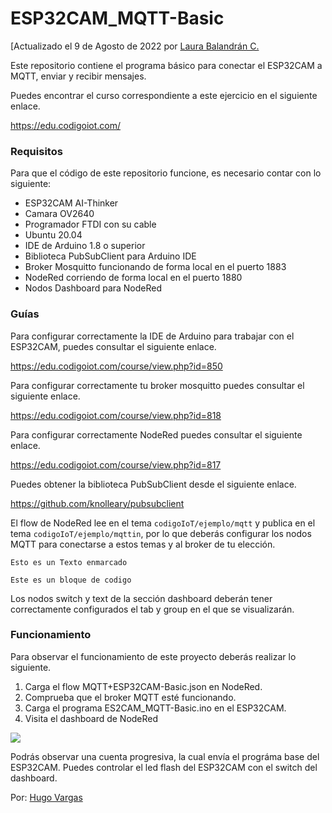 # ESP32CAM_MQTT-Basic
[Actualizado el 9 de Agosto de 2022 por [Laura Balandrán C.](https://github.com/LauraBalandran)

Este repositorio contiene el programa básico para conectar el ESP32CAM a MQTT, enviar y recibir mensajes.

 Puedes encontrar el curso correspondiente a este ejercicio en el siguiente enlace.

  https://edu.codigoiot.com/

  
### Requisitos

Para que el código de este repositorio funcione, es necesario contar con lo siguiente:

  
- ESP32CAM AI-Thinker
- Camara OV2640
- Programador FTDI con su cable
- Ubuntu 20.04
- IDE de Arduino 1.8 o superior
- Biblioteca PubSubClient para Arduino IDE
- Broker Mosquitto funcionando de forma local en el puerto 1883
- NodeRed corriendo de forma local en el puerto 1880
- Nodos Dashboard para NodeRed

  
### Guías

Para configurar correctamente la IDE de Arduino para trabajar con el ESP32CAM, puedes consultar el siguiente enlace.
  
https://edu.codigoiot.com/course/view.php?id=850
  
Para configurar correctamente tu broker mosquitto puedes consultar el siguiente enlace.
  
https://edu.codigoiot.com/course/view.php?id=818

  
Para configurar correctamente NodeRed puedes consultar el siguiente enlace.

  https://edu.codigoiot.com/course/view.php?id=817

  Puedes obtener la biblioteca PubSubClient desde el siguiente enlace.
  
https://github.com/knolleary/pubsubclient

  
El flow de NodeRed lee en el tema `codigoIoT/ejemplo/mqtt` y publica en el tema `codigoIoT/ejemplo/mqttin`, por lo que deberás configurar los nodos MQTT para conectarse a estos temas y al broker de tu elección.

`Esto es un Texto enmarcado`

    Este es un bloque de codigo

  Los nodos switch y text de la sección dashboard deberán tener correctamente configurados el tab y group en el que se visualizarán.

  
### Funcionamiento

  
Para observar el funcionamiento de este proyecto deberás realizar lo siguiente.

  
1. Carga el flow MQTT+ESP32CAM-Basic.json en NodeRed.
2. Comprueba que el broker MQTT esté funcionando.
3. Carga el programa ES2CAM_MQTT-Basic.ino en el ESP32CAM.
4. Visita el dashboard de NodeRed

  ![](https://github.com/codigo-iot/ESP32CAM_MQTT-Basic/blob/main/esp32camMQTTbasic.jpg)
  
Podrás observar una cuenta progresiva, la cual envía el prográma base del ESP32CAM. Puedes controlar el led flash del ESP32CAM con el switch del dashboard.

  
Por: [Hugo Vargas](https://github.com/hugoescalpelo)
